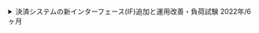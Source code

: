 <details>
  <summary>
    決済システムの新インターフェース(IF)追加と運用改善・負荷試験
    <span>2022年/6ヶ月</span>
  </summary>
  <div>
    <ul>
      <li><strong>カテゴリ:</strong> <span>webサービス</span> <span>自社</span></li>
      <li><strong>担当工程:</strong> <span>設計</span> <span>コーディング</span> <span>テスト</span> <span>運用/保守</span></li>
      <li><strong>職種・役割:</strong> <span>バックエンド</span> <span>インフラ</span></li>
      <li><strong>使用技術:</strong> <span>Java</span> <span>Spring Boot</span> <span>PostgreSQL</span> <span>Docker</span> <span>Datadog</span> <span>GitHub</span> <span>AWS</span> <span>SQL</span></li>
  </div>
  <div class="markdown-content">

## プロジェクト概要

決済システムの新インターフェース(IF)追加と運用改善・負荷試験

## チーム情報

チーム人数：4名

## 開発・実装内容A

### 【概要】

決済システムにクレジットカードの再与信インターフェース(IF)を追加し、システムの幅を広げるとともに、既存機能の運用改善と不具合修正を行った。

### 【内容】

クレジットカードの再与信に対応する新しいIFを追加することで、サービスの拡張を実現。<br/>追加するクラスの設計、詳細設計、実装、テストを担当し、運用改善や軽微な不具合修正も行った。

### 【課題・問題点】

- 新IFの追加により、システムのセキュリティを確保しながら高負荷に耐えられる設計が求められた。
- 既存システムの運用改善と不具合修正も必要で、全体の品質とパフォーマンスを維持する必要があった。

### 【使用した技術】

- **設計**: 再与信インターフェースの追加に伴うクラス設計と詳細設計を実施。
- **実装**: Spring Bootを使用して新IFを実装し、必要なテストコードも作成。
- **テスト**: 詳細なテスト設計と実施を行い、機能の正確性とパフォーマンスを検証。
- **運用改善**: 軽微な不具合を修正し、運用中のシステムの安定性と効率を向上。

### 【成果】

- 新IFの追加により、決済システムのサービス範囲が拡大。
- セキュリティとパフォーマンスを両立し、高品質なシステムを提供。
- 既存機能の運用改善により、全体の安定性と効率が向上。

## 開発・実装内容B

### 【概要】

Taurusを用いて新IFの負荷試験を実施し、システムのパフォーマンスを評価・改善。

### 【内容】

負荷試験ツールを用いて新IFの負荷試験を実施し、システムの性能を評価。<br/>シナリオファイルの作成、負荷試験の実施、結果に基づく環境変数の調整とインフラの設定値変更を行った。

### 【課題・問題点】

- 新IFが高負荷に耐えられるかどうかを検証する必要があった。
- 負荷試験の結果を基に、システム全体のパフォーマンスを最適化する必要があった。

### 【使用した技術】

- **シナリオ設計**: 負荷試験のシナリオを設計し、yamlファイルで詳細を記述。
- **負荷試験**: Taurusを用いて負荷試験を実施し、システムの挙動を評価。
- **パフォーマンス最適化**: 負荷試験結果に基づき、環境変数の調整やインフラ設定値の変更を行い、システム効率を向上。

### 【成果】
- 新IFの高負荷対応を確認し、システムの信頼性を確保。
- パフォーマンス最適化により、システム全体の効率と安定性が向上。

## 使用技術（まとめ）
- **プログラミング言語**: Java, Shell Script
- **データベース**: PostgreSQL
- **インフラ**: AWS
- **フレームワーク**: Spring Boot
- **コンテナ**: Docker
- **インフラ構築ツール**: Terraform
- **負荷試験ツール**: Taurus
- **CI/CD**: GitHub Actions
- **バージョン管理**: Git, GitHub
- **監視ツール**: Mackerel, Datadog, Twilio
- **IDE**: IntelliJ
  </div>
</details>
